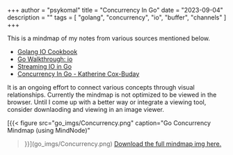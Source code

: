 +++
author = "psykomal"
title = "Concurrency In Go"
date = "2023-09-04"
description = ""
tags = [
    "golang", "concurrency", "io", "buffer", "channels"
]
+++


This is a mindmap of my notes from various sources mentioned below. 
- [Golang IO Cookbook](https://jesseduffield.com/Golang-IO-Cookbook/)
- [Go Walkthrough: io](https://www.gobeyond.dev/io/)
- [Streaming IO in Go](https://medium.com/learning-the-go-programming-language/streaming-io-in-go-d93507931185)
- [Concurrency In Go - Katherine Cox-Buday](https://www.oreilly.com/library/view/concurrency-in-go/9781491941294/)


It is an ongoing effort to connect various concepts through visual relationships. Currently the mindmap is not optimized to be viewed in the browser. Until I come up with a better way or integrate a viewing tool, consider downlaoding and viewing in an image viewer.


[{{< figure
		  src="go_imgs/Concurrency.png"
		  caption="Go Concurrency Mindmap (using MindNode)"
>}}](go_imgs/Concurrency.png)
[Download the full mindmap img here.](go_imgs/Concurrency.png)